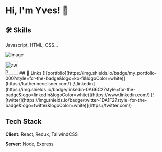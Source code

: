 
# Hi, I'm Yves! 👋


## 🛠 Skills
Javascript, HTML, CSS...

![Image](https://raw.githubusercontent.com/marwin1991/profile-technology-icons/refs/heads/main/icons/aws.png)

<img src="https://raw.githubusercontent.com/marwin1991/profile-technology-icons/refs/heads/main/icons/aws.png" alt="aws" width="40" height="40"/>
## 🔗 Links
[![portfolio](https://img.shields.io/badge/my_portfolio-000?style=for-the-badge&logo=ko-fi&logoColor=white)](https://katherineoelsner.com/)
[![linkedin](https://img.shields.io/badge/linkedin-0A66C2?style=for-the-badge&logo=linkedin&logoColor=white)](https://www.linkedin.com/)
[![twitter](https://img.shields.io/badge/twitter-1DA1F2?style=for-the-badge&logo=twitter&logoColor=white)](https://twitter.com/)


## Tech Stack

**Client:** React, Redux, TailwindCSS

**Server:** Node, Express

